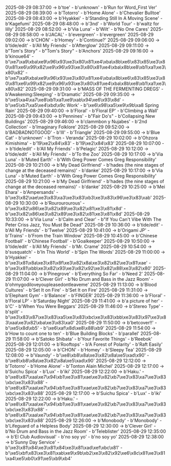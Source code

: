 2025-08-29 08:37:00 -> b'toe' - b'unknown' - b'Run for Word_First Ver'
2025-08-29 08:39:00 -> b'Totorro' - b'Home Alone' - b'Chevalier Bulltoe'
2025-08-29 08:43:00 -> b'Hyakkei' - b'Standing Still In A Moving Scene' - b'Kagefumi'
2025-08-29 08:48:00 -> b'3nd' - b'World Tour' - b'waltz for lilly'
2025-08-29 08:52:00 -> b'Via Luna' - b'Wilt' - b'No One Cares'
2025-08-29 08:58:00 -> b'JACAL' - b'evergreen' - b'evergreen'
2025-08-29 09:02:00 -> b'CHON' - b'Homey' - b'Continue?'
2025-08-29 09:06:00 -> b'tide/edit' - b'All My Friends' - b'Afterglow'
2025-08-29 09:11:00 -> b"Tom's Story" - b"Tom's Story" - b'Anchors'
2025-08-29 09:16:00 -> b'kinoue64' - b'\xe7\xa9\xba\xe9\x96\x93\xe3\x80\x81\xe4\xba\x8b\xe6\x83\x85\xe3\x80\x81\xe6\x99\x82\xe9\x96\x93\xe3\x80\x81\xe4\xba\x8b\xe8\xb1\xa1\xe3\x80\x82' - b'\xe7\xa9\xba\xe9\x96\x93\xe3\x80\x81\xe4\xba\x8b\xe6\x83\x85\xe3\x80\x81\xe6\x99\x82\xe9\x96\x93\xe3\x80\x81\xe4\xba\x8b\xe8\xb1\xa1\xe3\x80\x82'
2025-08-29 09:31:00 -> b'MASS OF THE FERMENTING DREGS' - b'Awakening:Sleeping' - b'Dramatic'
2025-08-29 09:35:00 -> b'\xe5\xa4\xa7\xe8\xb1\xa1\xe9\xab\x94\xe6\x93\x8d' - b'\xe5\xb7\xa5\xe4\xbd\x9c Work' - b'\xe6\x98\xa5\xe9\x9b\xa8 Spring Rain'
2025-08-29 09:40:00 -> b'Floral' - b'Floral EP' - b'Climbing a Wall'
2025-08-29 09:43:00 -> b'Pennines' - b"Fair Do's" - b'Collapsing New Buildings'
2025-08-29 09:46:00 -> b'clammbon y Nujabes' - b'2nd Collection' - b'Imaginary Folklore'
2025-08-29 09:52:00 -> b'BADBADNOTGOOD' - b'III' - b'Triangle'
2025-08-29 09:55:00 -> b'Blue Cat' - b'unknown' - b'Tron - Veranda'
2025-08-29 10:02:00 -> b'Ohzora Kimishima' - b'19\xe2\x84\x83' - b'19\xe2\x84\x83'
2025-08-29 10:07:00 -> b'tide/edit' - b'All My Friends' - b'Pelagic'
2025-08-29 10:12:00 -> b'tide/edit' - b'All My Friends' - b'To the Zoo'
2025-08-29 10:17:00 -> b'Via Luna' - b'Muted Earth' - b'With Greg Power Comes Greg Responsibility'
2025-08-29 10:21:00 -> b'My Dead Girlfriend' - b'hades (the nine stages of change at the deceased remains)' - b'danke'
2025-08-29 10:17:00 -> b'Via Luna' - b'Muted Earth' - b'With Greg Power Comes Greg Responsibility'
2025-08-29 10:21:00 -> b'My Dead Girlfriend' - b'hades (the nine stages of change at the deceased remains)' - b'danke'
2025-08-29 10:25:00 -> b'Mei Ehara' - b'Ampersands' - b'\xe3\x82\xae\xe3\x83\xa3\xe3\x83\xb3\xe3\x83\x96\xe3\x83\xab'
2025-08-29 10:30:00 -> b'Rourourourous' - b'\xe3\x82\x86\xe3\x82\x89\xe3\x82\x81\xe3\x81\x8d' - b'\xe3\x82\x86\xe3\x82\x89\xe3\x82\x81\xe3\x81\x8d'
2025-08-29 10:33:00 -> b'Via Luna' - b'Calm and Clear' - b"If You Can't Vibe With The Peter Criss Jazz, You Must Be Dead"
2025-08-29 10:36:00 -> b'tide/edit' - b'All My Friends' - b'Twelve'
2025-08-29 10:41:00 -> b'Origami JP' - b'Trains' - b'From the Train Window'
2025-08-29 10:45:00 -> b'Chinese Football' - b'Chinese Football' - b'Goalkeeper'
2025-08-29 10:50:00 -> b'tide/edit' - b'All My Friends' - b'Mr. Crame'
2025-08-29 10:54:00 -> b'susquatch' - b'In This World' - b'Spin The Words'
2025-08-29 11:00:00 -> b'Hyakkei' - b'\xe3\x81\x8a\xe3\x81\x8f\xe3\x82\x8a\xe3\x82\x82\xe3\x81\xae' - b'\xe3\x81\xbb\xe3\x82\x93\xe3\x82\x92\xe3\x82\x88\xe3\x82\x80'
2025-08-29 11:04:00 -> b'Pinegrove' - b'Everything So Far' - b'Need 2'
2025-08-29 11:07:00 -> b'Clever Girl' - b'No Drum and Bass in the Jazz Room' - b'ohmygodiloveyoupleasedontleaveme'
2025-08-29 11:13:00 -> b'Blood Cultures' - b'Set It on Fire' - b'Set It on Fire'
2025-08-29 11:31:00 -> b'Elephant Gym' - b'Balance' - b'FINGER'
2025-08-29 11:36:00 -> b'Floral' - b'Floral LP' - b'Saturday Night'
2025-08-29 11:41:00 -> b'a picture of her' - b'C' - b'When You Were Beggars'
2025-08-29 11:46:00 -> b'Stereo Type' - b'split' - b'\xe3\x83\x87\xe3\x83\xa5\xe3\x83\xbc\xe3\x83\xbb\xe3\x83\x97\xe3\x83\xaa\xe3\x82\xba\xe3\x83\xa0'
2025-08-29 11:50:00 -> b'betcover!!' - b'\xe5\x8d\xb5' - b'\xe6\xaf\x8d\xe8\x88\xb9'
2025-08-29 11:54:00 -> b'How to count one to ten' - b'Blue Building Blocks' - b'parallel'
2025-08-29 11:58:00 -> b'Satoko Shibata' - b'Your Favorite Things' - b'Reebok'
2025-08-29 12:01:00 -> b'Rooftops' - b'A Forest of Polarity' - b'Raft Easily'
2025-08-29 12:05:00 -> b'CHON' - b'Homey' - b'Sleepy Tea'
2025-08-29 12:08:00 -> b'Vaundy' - b'\xe8\xb8\x8a\xe3\x82\x8a\xe5\xad\x90' - b'\xe8\xb8\x8a\xe3\x82\x8a\xe5\xad\x90'
2025-08-29 12:12:00 -> b'Totorro' - b'Home Alone' - b'Tonton Alain Michel'
2025-08-29 12:17:00 -> b'Suichu Spica' - b'Lux' - b'iki'
2025-08-29 12:22:00 -> b'Haku.' - b'\xe8\x87\xaa\xe7\x94\xb1\xe3\x81\xae\xe3\x82\xb7\xe3\x83\xa7\xe3\x83\xbc\xe3\x83\x88' - b'\xe8\x87\xaa\xe7\x94\xb1\xe3\x81\xae\xe3\x82\xb7\xe3\x83\xa7\xe3\x83\xbc\xe3\x83\x88'
2025-08-29 12:17:00 -> b'Suichu Spica' - b'Lux' - b'iki'
2025-08-29 12:22:00 -> b'Haku.' - b'\xe8\x87\xaa\xe7\x94\xb1\xe3\x81\xae\xe3\x82\xb7\xe3\x83\xa7\xe3\x83\xbc\xe3\x83\x88' - b'\xe8\x87\xaa\xe7\x94\xb1\xe3\x81\xae\xe3\x82\xb7\xe3\x83\xa7\xe3\x83\xbc\xe3\x83\x88'
2025-08-29 12:26:00 -> b'Monobody' - b'Monobody' - b'Lifeguard of a Helpless Body'
2025-08-29 12:30:00 -> b'Clever Girl' - b'No Drum and Bass in the Jazz Room' - b'Teleblister'
2025-08-29 12:35:00 -> b'El Club Audiovisual' - b'no soy yo' - b'no soy yo'
2025-08-29 12:38:00 -> b'Sunny Day Service' - b'\xe3\x81\x84\xe3\x81\x84\xe3\x81\xad\xef\xbc\x81' - b'\xe5\xbf\x83\xe3\x81\xab\xe9\x9b\xb2\xe3\x82\x92\xe6\x8c\x81\xe3\x81\xa4\xe5\xb0\x91\xe5\xb9\xb4'

